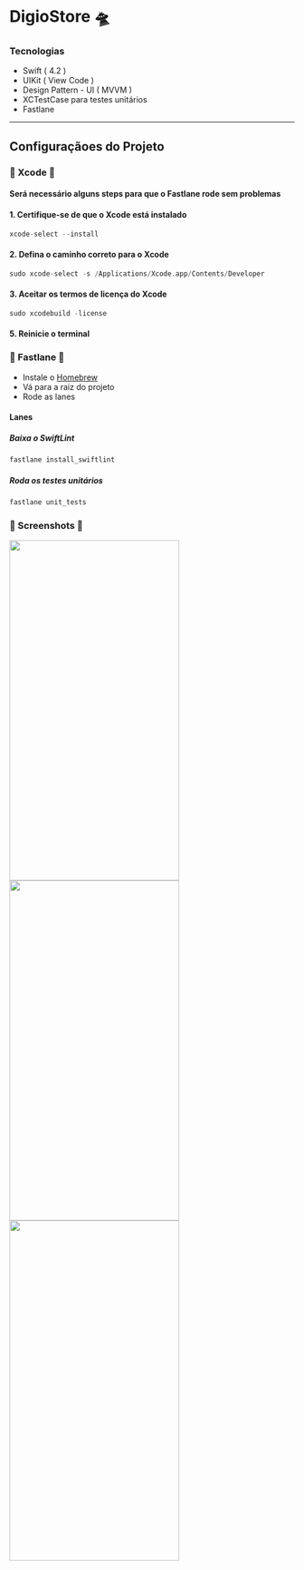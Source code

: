 # DigioStore 🛸

### Tecnologias
* Swift ( 4.2 )
* UIKit ( View Code )
* Design Pattern - UI ( MVVM )
* XCTestCase para testes unitários
* Fastlane 
-----------
## Configuraçãoes do Projeto

### 🔸 Xcode 🔸

#### Será necessário alguns steps para que o Fastlane rode sem problemas

#### 1. Certifique-se de que o Xcode está instalado

```swift
xcode-select --install
```

#### 2. Defina o caminho correto para o Xcode

```swift
sudo xcode-select -s /Applications/Xcode.app/Contents/Developer
```

#### 3. Aceitar os termos de licença do Xcode

```swift
sudo xcodebuild -license
```

#### 5. Reinicie o terminal

### 🔸 Fastlane 🔸

- Instale o [Homebrew](https://brew.sh)
- Vá para a raiz do projeto
- Rode as lanes

#### Lanes
##### Baixa o SwiftLint
```swift
fastlane install_swiftlint
```
##### Roda os testes unitários

```swift
fastlane unit_tests
```

### 🔸 Screenshots 🔸

<img src="https://github.com/user-attachments/assets/b2f53629-1306-4de1-9607-0753e676d7aa" width="300" height="600">


<img src="https://github.com/user-attachments/assets/76b59352-3b53-47c9-8151-b7489dc7959a" width="300" height="600">


<img src="https://github.com/user-attachments/assets/f15d510b-5ad8-4118-b5dd-d42059bc2012" width="300" height="600">








